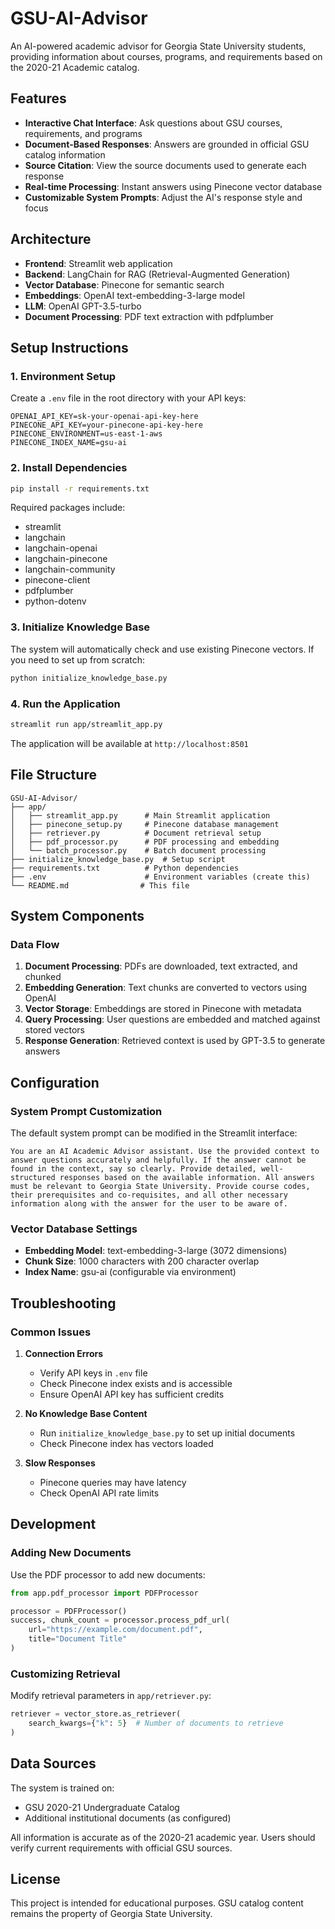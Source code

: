 # GSU-AI-Advisor

An AI-powered academic advisor for Georgia State University students, providing information about courses, programs, and requirements based on the 2020-21 Academic catalog.

## Features

- **Interactive Chat Interface**: Ask questions about GSU courses, requirements, and programs
- **Document-Based Responses**: Answers are grounded in official GSU catalog information
- **Source Citation**: View the source documents used to generate each response
- **Real-time Processing**: Instant answers using Pinecone vector database
- **Customizable System Prompts**: Adjust the AI's response style and focus

## Architecture

- **Frontend**: Streamlit web application
- **Backend**: LangChain for RAG (Retrieval-Augmented Generation)
- **Vector Database**: Pinecone for semantic search
- **Embeddings**: OpenAI text-embedding-3-large model
- **LLM**: OpenAI GPT-3.5-turbo
- **Document Processing**: PDF text extraction with pdfplumber

## Setup Instructions

### 1. Environment Setup

Create a `.env` file in the root directory with your API keys:

```env
OPENAI_API_KEY=sk-your-openai-api-key-here
PINECONE_API_KEY=your-pinecone-api-key-here
PINECONE_ENVIRONMENT=us-east-1-aws
PINECONE_INDEX_NAME=gsu-ai
```

### 2. Install Dependencies

```bash
pip install -r requirements.txt
```

Required packages include:

- streamlit
- langchain
- langchain-openai
- langchain-pinecone
- langchain-community
- pinecone-client
- pdfplumber
- python-dotenv

### 3. Initialize Knowledge Base

The system will automatically check and use existing Pinecone vectors. If you need to set up from scratch:

```bash
python initialize_knowledge_base.py
```

### 4. Run the Application

```bash
streamlit run app/streamlit_app.py
```

The application will be available at `http://localhost:8501`

## File Structure

```
GSU-AI-Advisor/
├── app/
│   ├── streamlit_app.py      # Main Streamlit application
│   ├── pinecone_setup.py     # Pinecone database management
│   ├── retriever.py          # Document retrieval setup
│   ├── pdf_processor.py      # PDF processing and embedding
│   └── batch_processor.py    # Batch document processing
├── initialize_knowledge_base.py  # Setup script
├── requirements.txt          # Python dependencies
├── .env                      # Environment variables (create this)
└── README.md                # This file
```

## System Components

### Data Flow

1. **Document Processing**: PDFs are downloaded, text extracted, and chunked
2. **Embedding Generation**: Text chunks are converted to vectors using OpenAI
3. **Vector Storage**: Embeddings are stored in Pinecone with metadata
4. **Query Processing**: User questions are embedded and matched against stored vectors
5. **Response Generation**: Retrieved context is used by GPT-3.5 to generate answers

## Configuration

### System Prompt Customization

The default system prompt can be modified in the Streamlit interface:

```
You are an AI Academic Advisor assistant. Use the provided context to answer questions accurately and helpfully. If the answer cannot be found in the context, say so clearly. Provide detailed, well-structured responses based on the available information. All answers must be relevant to Georgia State University. Provide course codes, their prerequisites and co-requisites, and all other necessary information along with the answer for the user to be aware of.
```

### Vector Database Settings

- **Embedding Model**: text-embedding-3-large (3072 dimensions)
- **Chunk Size**: 1000 characters with 200 character overlap
- **Index Name**: gsu-ai (configurable via environment)

## Troubleshooting

### Common Issues

1. **Connection Errors**

   - Verify API keys in `.env` file
   - Check Pinecone index exists and is accessible
   - Ensure OpenAI API key has sufficient credits

2. **No Knowledge Base Content**

   - Run `initialize_knowledge_base.py` to set up initial documents
   - Check Pinecone index has vectors loaded

3. **Slow Responses**
   - Pinecone queries may have latency
   - Check OpenAI API rate limits

## Development

### Adding New Documents

Use the PDF processor to add new documents:

```python
from app.pdf_processor import PDFProcessor

processor = PDFProcessor()
success, chunk_count = processor.process_pdf_url(
    url="https://example.com/document.pdf",
    title="Document Title"
)
```

### Customizing Retrieval

Modify retrieval parameters in `app/retriever.py`:

```python
retriever = vector_store.as_retriever(
    search_kwargs={"k": 5}  # Number of documents to retrieve
)
```

## Data Sources

The system is trained on:

- GSU 2020-21 Undergraduate Catalog
- Additional institutional documents (as configured)

All information is accurate as of the 2020-21 academic year. Users should verify current requirements with official GSU sources.

## License

This project is intended for educational purposes. GSU catalog content remains the property of Georgia State University.
